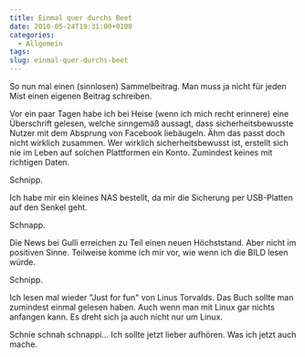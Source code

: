 ```yaml
---
title: Einmal quer durchs Beet
date: 2010-05-24T19:31:00+0100
categories:
  - Allgemein
tags:
slug: einmal-quer-durchs-beet
---
```

So nun mal einen (sinnlosen) Sammelbeitrag. Man muss ja nicht für jeden Mist einen eigenen Beitrag schreiben.

Vor ein paar Tagen habe ich bei Heise (wenn ich mich recht erinnere) eine Überschrift gelesen, welche sinngemäß aussagt, dass sicherheitsbewusste Nutzer mit dem Absprung von Facebook liebäugeln. Ähm das passt doch nicht wirklich zusammen. Wer wirklich sicherheitsbewusst ist, erstellt sich nie im Leben auf solchen Plattformen ein Konto. Zumindest keines mit richtigen Daten.

Schnipp.

Ich habe mir ein kleines NAS bestellt, da mir die Sicherung per USB-Platten auf den Senkel geht.

Schnapp.

Die News bei Gulli erreichen zu Teil einen neuen Höchststand. Aber nicht im positiven Sinne. Teilweise komme ich mir vor, wie wenn ich die BILD lesen würde.

Schnipp.

Ich lesen mal wieder "Just for fun" von Linus Torvalds. Das Buch sollte man zumindest einmal gelesen haben. Auch wenn man mit Linux gar nichts anfangen kann. Es dreht sich ja auch nicht nur um Linux.

Schnie schnah schnappi... Ich sollte jetzt lieber aufhören. Was ich jetzt auch mache.